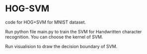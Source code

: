 # HOG-SVM
code for HOG+SVM for MNIST dataset.

Run python file main.py to train the SVM for Handwritten character recognition. You can choose the kernel of SVM.

Run visualision to draw the decision boundary of SVM.
